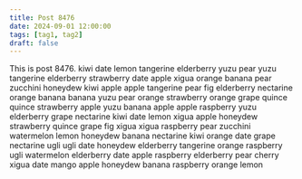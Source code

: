 ```yaml
---
title: Post 8476
date: 2024-09-01 12:00:00
tags: [tag1, tag2]
draft: false
---
```

This is post 8476.
kiwi
date
lemon
tangerine
elderberry
yuzu
pear
yuzu
tangerine
elderberry
strawberry
date
apple
xigua
orange
banana
pear
zucchini
honeydew
kiwi
apple
apple
tangerine
pear
fig
elderberry
nectarine
orange
banana
banana
yuzu
pear
orange
strawberry
orange
grape
quince
quince
strawberry
apple
yuzu
banana
apple
apple
raspberry
yuzu
elderberry
grape
nectarine
kiwi
date
lemon
xigua
apple
honeydew
strawberry
quince
grape
fig
xigua
xigua
raspberry
pear
zucchini
watermelon
lemon
honeydew
banana
nectarine
kiwi
orange
date
grape
nectarine
ugli
ugli
date
honeydew
elderberry
tangerine
orange
raspberry
ugli
watermelon
elderberry
date
apple
raspberry
elderberry
pear
cherry
xigua
date
mango
apple
honeydew
banana
raspberry
orange
lemon
